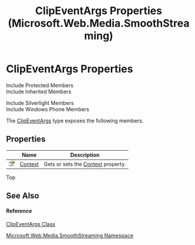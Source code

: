 ﻿---
title: ClipEventArgs Properties (Microsoft.Web.Media.SmoothStreaming)
TOCTitle: ClipEventArgs Properties
ms:assetid: Properties.T:Microsoft.Web.Media.SmoothStreaming.ClipEventArgs
ms:mtpsurl: https://msdn.microsoft.com/en-us/library/microsoft.web.media.smoothstreaming.clipeventargs_properties(v=VS.95)
ms:contentKeyID: 46307887
ms.date: 05/31/2012
mtps_version: v=VS.95
---

# ClipEventArgs Properties

Include Protected Members  
Include Inherited Members  

Include Silverlight Members  
Include Windows Phone Members  

The [ClipEventArgs](clipeventargs-class-microsoft-web-media-smoothstreaming_1.md) type exposes the following members.

## Properties

<table>
<thead>
<tr class="header">
<th> </th>
<th>Name</th>
<th>Description</th>
</tr>
</thead>
<tbody>
<tr class="odd">
<td><img src="images/Dd565996.pubproperty(en-us,VS.90).gif" title="Public property" alt="Public property" /></td>
<td><a href="clipeventargs-context-property-microsoft-web-media-smoothstreaming_1.md">Context</a></td>
<td>Gets or sets the <a href="clipeventargs-context-property-microsoft-web-media-smoothstreaming_1.md">Context</a> property.</td>
</tr>
</tbody>
</table>


Top

## See Also

#### Reference

[ClipEventArgs Class](clipeventargs-class-microsoft-web-media-smoothstreaming_1.md)

[Microsoft.Web.Media.SmoothStreaming Namespace](microsoft-web-media-smoothstreaming-namespace_1.md)

